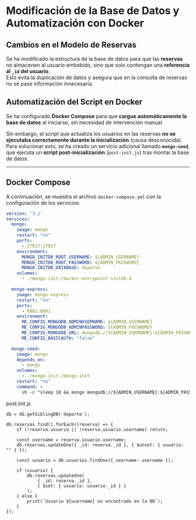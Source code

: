 # Modificación de la Base de Datos y Automatización con Docker

## Cambios en el Modelo de Reservas  
Se ha modificado la estructura de la base de datos para que las **reservas** no almacenen al usuario embebido, sino que solo contengan una **referencia al `_id` del usuario**.  
Esto evita la duplicación de datos y asegura que en la consulta de reservas no se pase información innecesaria.

## Automatización del Script en Docker  
Se ha configurado **Docker Compose** para que **cargue automáticamente la base de datos** al iniciarse, sin necesidad de intervención manual.

Sin embargo, el script que actualiza los usuarios en las reservas **no se ejecutaba correctamente durante la inicialización** (causa desconocida).  
Para solucionar esto, se ha creado un servicio adicional llamado **`mongo-seed`**, que ejecuta un **script post-inicialización** (`post-init.js`) tras montar la base de datos.

---

## Docker Compose  
A continuación, se muestra el archivo `docker-compose.yml` con la configuración de los servicios:

```yaml
version: '3.1'
services:
  mongo:
    image: mongo
    restart: "no"
    ports: 
      - 27017:27017
    environment:
      MONGO_INITDB_ROOT_USERNAME: ${ADMIN_USERNAME}
      MONGO_INITDB_ROOT_PASSWORD: ${ADMIN_PASSWORD}
      MONGO_INITDB_DATABASE: deporte 
    volumes:
      - ./mongo-init:/docker-entrypoint-initdb.d  

  mongo-express:
    image: mongo-express
    restart: "no"
    ports:
      - 8081:8081
    environment:
      ME_CONFIG_MONGODB_ADMINUSERNAME: ${ADMIN_USERNAME}      
      ME_CONFIG_MONGODB_ADMINPASSWORD: ${ADMIN_PASSWORD}
      ME_CONFIG_MONGODB_URL: mongodb://${ADMIN_USERNAME}:${ADMIN_PASSWORD}@mongo:27017/
      ME_CONFIG_BASICAUTH: "false"

  mongo-seed:
    image: mongo
    depends_on:
      - mongo
    volumes:
      - ./mongo-init:/mongo-init
    restart: "no"
    command: >
      sh -c "sleep 10 && mongo mongodb://${ADMIN_USERNAME}:${ADMIN_PASSWORD}@mongo:27017/deporte /mongo-init/post-init.js"
```

post.init.js
```
db = db.getSiblingDB('deporte');

db.reservas.find().forEach((reserva) => {
    if (!reserva.usuario || !reserva.usuario.username) return; 

    const username = reserva.usuario.username; 
    db.reservas.updateOne({ _id: reserva._id }, { $unset: { usuario: "" } }); 

    const usuario = db.usuarios.findOne({ username: username });

    if (usuario) {
        db.reservas.updateOne(
            { _id: reserva._id },
            { $set: { usuario: usuario._id } }
        );
    } else {
        print(`Usuario ${username} no encontrado en la BD`);
    }
});
```
